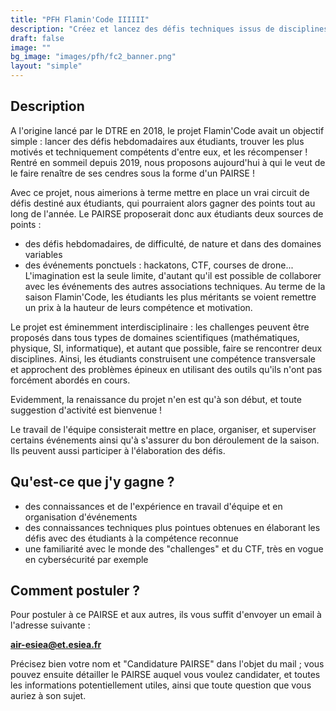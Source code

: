 ```yaml
---
title: "PFH Flamin'Code IIIIII"
description: "Créez et lancez des défis techniques issus de disciplines variées aux autres étudiants !"
draft: false
image: ""
bg_image: "images/pfh/fc2_banner.png"
layout: "simple"
---
```


## Description
A l'origine lancé par le DTRE en 2018, le projet Flamin'Code avait un objectif
simple : lancer des défis hebdomadaires aux étudiants, trouver les plus motivés
et techniquement compétents d'entre eux, et les récompenser !  Rentré en
sommeil depuis 2019, nous proposons aujourd'hui à qui le veut de le faire
renaître de ses cendres sous la forme d'un PAIRSE !

Avec ce projet, nous aimerions à terme mettre en place un vrai circuit de défis
destiné aux étudiants, qui pourraient alors gagner des points tout au long de
l'année. Le PAIRSE proposerait donc aux étudiants deux sources de points :
- des défis hebdomadaires, de difficulté, de nature et dans des domaines variables
- des événements ponctuels : hackatons, CTF, courses de drone... L'imagination
  est la seule limite, d'autant qu'il est possible de collaborer avec les
  événements des autres associations techniques.
Au terme de la saison Flamin'Code, les étudiants les plus méritants se voient
remettre un prix à la hauteur de leurs compétence et motivation.

Le projet est éminemment interdisciplinaire : les challenges peuvent être
proposés dans tous types de domaines scientifiques (mathématiques, physique,
SI, informatique), et autant que possible, faire se rencontrer deux
disciplines.  Ainsi, les étudiants construisent une compétence transversale et
approchent des problèmes épineux en utilisant des outils qu'ils n'ont pas
forcément abordés en cours.

Evidemment, la renaissance du projet n'en est qu'à son début, et toute
suggestion d'activité est bienvenue !

Le travail de l'équipe consisterait mettre en place, organiser, et superviser
certains événements ainsi qu'à s'assurer du bon déroulement de la saison. Ils
peuvent aussi participer à l'élaboration des défis.

## Qu'est-ce que j'y gagne ?
- des connaissances et de l'expérience en travail d'équipe et en organisation d'événements 
- des connaissances techniques plus pointues obtenues en élaborant les défis avec des étudiants à la compétence reconnue
- une familiarité avec le monde des "challenges" et du CTF, très en vogue en cybersécurité par exemple

## Comment postuler ?
Pour postuler à ce PAIRSE et aux autres, ils vous suffit d'envoyer un email à
l'adresse suivante : 

**air-esiea@et.esiea.fr**

Précisez bien votre nom et "Candidature PAIRSE" dans l'objet du mail ; vous pouvez
ensuite détailler le PAIRSE auquel vous voulez candidater, et toutes les
informations potentiellement utiles, ainsi que toute question que vous auriez à
son sujet.

